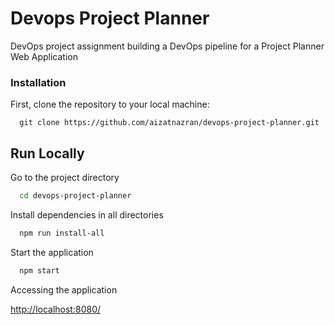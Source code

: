 # Devops Project Planner

DevOps project assignment building a DevOps pipeline for a Project Planner Web Application

### Installation

First, clone the repository to your local machine:

```
  git clone https://github.com/aizatnazran/devops-project-planner.git
```

## Run Locally

Go to the project directory

```bash
  cd devops-project-planner
```

Install dependencies in all directories

```bash
  npm run install-all
```

Start the application

```bash
  npm start
```

Accessing the application

[http://localhost:8080/](http://localhost:8080/)
